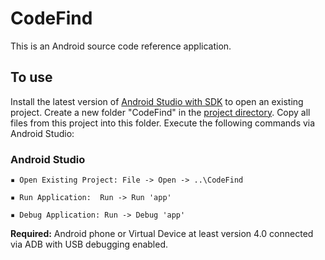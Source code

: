 # CodeFind
This is an Android source code reference application.

## To use

Install the latest version of [Android Studio with SDK](https://developer.android.com/studio/index.html) to open an existing project. Create a new folder "CodeFind" in the [project directory](https://developer.android.com/studio/projects/index.html). Copy all files from this project into this folder. Execute the following commands via Android Studio:

### Android Studio

```
▪ Open Existing Project: File -> Open -> ..\CodeFind
  
▪ Run Application:  Run -> Run 'app'

▪ Debug Application: Run -> Debug 'app'
```

**Required:** Android phone or Virtual Device at least version 4.0 connected via ADB with USB debugging enabled.

